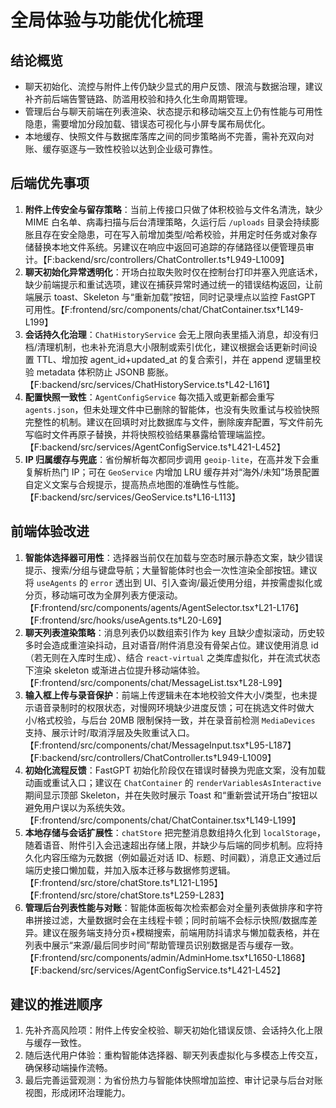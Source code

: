 # 全局体验与功能优化梳理

## 结论概览
- 聊天初始化、流控与附件上传仍缺少显式的用户反馈、限流与数据治理，建议补齐前后端告警链路、防滥用校验和持久化生命周期管理。
- 管理后台与聊天前端在列表渲染、状态提示和移动端交互上仍有性能与可用性隐患，需要增加分段加载、错误态可视化与小屏专属布局优化。
- 本地缓存、快照文件与数据库落库之间的同步策略尚不完善，需补充双向对账、缓存驱逐与一致性校验以达到企业级可靠性。

## 后端优先事项
1. **附件上传安全与留存策略**：当前上传接口只做了体积校验与文件名清洗，缺少 MIME 白名单、病毒扫描与后台清理策略，久运行后 `/uploads` 目录会持续膨胀且存在安全隐患，可在写入前增加类型/哈希校验，并用定时任务或对象存储替换本地文件系统。另建议在响应中返回可追踪的存储路径以便管理员审计。【F:backend/src/controllers/ChatController.ts†L949-L1009】
2. **聊天初始化异常透明化**：开场白拉取失败时仅在控制台打印并塞入兜底话术，缺少前端提示和重试选项，建议在捕获异常时通过统一的错误结构返回，让前端展示 toast、Skeleton 与“重新加载”按钮，同时记录埋点以监控 FastGPT 可用性。【F:frontend/src/components/chat/ChatContainer.tsx†L149-L199】
3. **会话持久化治理**：`ChatHistoryService` 会无上限向表里插入消息，却没有归档/清理机制，也未补充消息大小限制或索引优化，建议根据会话更新时间设置 TTL、增加按 agent_id+updated_at 的复合索引，并在 append 逻辑里校验 metadata 体积防止 JSONB 膨胀。【F:backend/src/services/ChatHistoryService.ts†L42-L161】
4. **配置快照一致性**：`AgentConfigService` 每次插入或更新都会重写 `agents.json`，但未处理文件中已删除的智能体，也没有失败重试与校验快照完整性的机制。建议在回填时对比数据库与文件，删除废弃配置，写文件前先写临时文件再原子替换，并将快照校验结果暴露给管理端监控。【F:backend/src/services/AgentConfigService.ts†L421-L452】
5. **IP 归属缓存与兜底**：省份解析每次都同步调用 `geoip-lite`，在高并发下会重复解析热门 IP；可在 `GeoService` 内增加 LRU 缓存并对“海外/未知”场景配置自定义文案与合规提示，提高热点地图的准确性与性能。【F:backend/src/services/GeoService.ts†L16-L113】

## 前端体验改进
1. **智能体选择器可用性**：选择器当前仅在加载与空态时展示静态文案，缺少错误提示、搜索/分组与键盘导航；大量智能体时也会一次性渲染全部按钮。建议将 `useAgents` 的 `error` 透出到 UI、引入查询/最近使用分组，并按需虚拟化或分页，移动端可改为全屏列表方便滚动。【F:frontend/src/components/agents/AgentSelector.tsx†L21-L176】【F:frontend/src/hooks/useAgents.ts†L20-L69】
2. **聊天列表渲染策略**：消息列表仍以数组索引作为 key 且缺少虚拟滚动，历史较多时会造成重渲染抖动，且对语音/附件消息没有骨架占位。建议使用消息 id（若无则在入库时生成）、结合 `react-virtual` 之类库虚拟化，并在流式状态下渲染 skeleton 或渐进占位提升移动端体验。【F:frontend/src/components/chat/MessageList.tsx†L28-L99】
3. **输入框上传与录音保护**：前端上传逻辑未在本地校验文件大小/类型，也未提示语音录制时的权限状态，对慢网环境缺少进度反馈；可在挑选文件时做大小/格式校验，与后台 20MB 限制保持一致，并在录音前检测 `MediaDevices` 支持、展示计时/取消浮层及失败重试入口。【F:frontend/src/components/chat/MessageInput.tsx†L95-L187】【F:backend/src/controllers/ChatController.ts†L949-L1009】
4. **初始化流程反馈**：FastGPT 初始化阶段仅在错误时替换为兜底文案，没有加载动画或重试入口；建议在 `ChatContainer` 的 `renderVariablesAsInteractive` 期间显示顶部 Skeleton，并在失败时展示 Toast 和“重新尝试开场白”按钮以避免用户误以为系统失效。【F:frontend/src/components/chat/ChatContainer.tsx†L149-L199】
5. **本地存储与会话扩展性**：`chatStore` 把完整消息数组持久化到 `localStorage`，随着语音、附件引入会迅速超出存储上限，并缺少与后端的同步机制。应将持久化内容压缩为元数据（例如最近对话 ID、标题、时间戳），消息正文通过后端历史接口懒加载，并加入版本迁移与数据修剪逻辑。【F:frontend/src/store/chatStore.ts†L121-L195】【F:frontend/src/store/chatStore.ts†L259-L283】
6. **管理后台列表性能与对账**：智能体面板每次检索都会对全量列表做排序和字符串拼接过滤，大量数据时会在主线程卡顿；同时前端不会标示快照/数据库差异。建议在服务端支持分页+模糊搜索，前端用防抖请求与懒加载表格，并在列表中展示“来源/最后同步时间”帮助管理员识别数据是否与缓存一致。【F:frontend/src/components/admin/AdminHome.tsx†L1650-L1868】【F:backend/src/services/AgentConfigService.ts†L421-L452】

## 建议的推进顺序
1. 先补齐高风险项：附件上传安全校验、聊天初始化错误反馈、会话持久化上限与缓存一致性。
2. 随后迭代用户体验：重构智能体选择器、聊天列表虚拟化与多模态上传交互，确保移动端操作流畅。
3. 最后完善运营观测：为省份热力与智能体快照增加监控、审计记录与后台对账视图，形成闭环治理能力。
